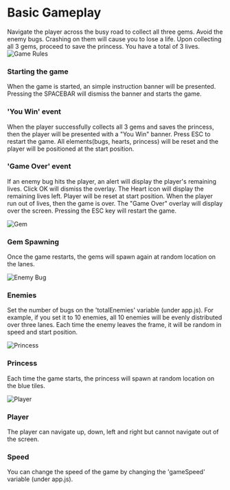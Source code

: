 # Basic Gameplay
Navigate the player across the busy road to collect all three gems.
Avoid the enemy bugs. Crashing on them will cause you to lose a life.
Upon collecting all 3 gems, proceed to save the princess.
You have a total of 3 lives.
![Game Rules](http://bt7893.github.io/frontend-nanodegree-arcade-game/images/game_rules.png)

### Starting the game
When the game is started, an simple instruction banner will be presented. Pressing the SPACEBAR will dismiss the banner and starts the game.

### 'You Win' event
When the player successfully collects all 3 gems and saves the princess, then the player will be presented with a "You Win" banner.
Press ESC to restart the game. All elements(bugs, hearts, princess) will be reset and the player will be positioned at the start position.

### 'Game Over' event
If an enemy bug hits the player, an alert will display the player's remaining lives. Click OK will dismiss the overlay.
The Heart icon will display the remaining lives left. Player will be reset at start position.
When the player run out of lives, then the game is over. The "Game Over" overlay will display over the screen. Pressing the ESC key will restart the game.


![Gem](http://bt7893.github.io/frontend-nanodegree-arcade-game/images/Gem%20Orange.png)
### Gem Spawning
Once the game restarts, the gems will spawn again at random location on the lanes.


![Enemy Bug](http://bt7893.github.io/frontend-nanodegree-arcade-game/images/enemy-bug.png)
### Enemies
Set the number of bugs on the 'totalEnemies' variable (under app.js). For example, if you set it to 10 enemies, all 10 enemies will be evenly distributed over three lanes. Each time the enemy leaves the frame, it will be random in speed and start position.


![Princess](http://bt7893.github.io/frontend-nanodegree-arcade-game/images/char-princess-girl.png)
### Princess
Each time the game starts, the princess will spawn at random location on the blue tiles.


![Player](http://bt7893.github.io/frontend-nanodegree-arcade-game/images/char-boy.png)
### Player
The player can navigate up, down, left and right but cannot navigate out of the screen.

### Speed
You can change the speed of the game by changing the 'gameSpeed' variable (under app.js).
